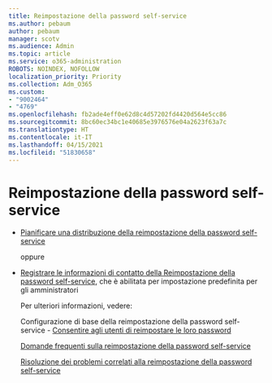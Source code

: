 ```yaml
---
title: Reimpostazione della password self-service
ms.author: pebaum
author: pebaum
manager: scotv
ms.audience: Admin
ms.topic: article
ms.service: o365-administration
ROBOTS: NOINDEX, NOFOLLOW
localization_priority: Priority
ms.collection: Adm_O365
ms.custom:
- "9002464"
- "4769"
ms.openlocfilehash: fb2ade4eff0e62d8c4d57202fd4420d564e5cc86
ms.sourcegitcommit: 8bc60ec34bc1e40685e3976576e04a2623f63a7c
ms.translationtype: HT
ms.contentlocale: it-IT
ms.lasthandoff: 04/15/2021
ms.locfileid: "51830658"
---
```

# <a name="self-service-password-reset-sspr"></a>Reimpostazione della password self-service

- [Pianificare una distribuzione della reimpostazione della password self-service](https://go.microsoft.com/fwlink/?linkid=2142944)  

    oppure
- [Registrare le informazioni di contatto della Reimpostazione della password self-service](https://go.microsoft.com/fwlink/?linkid=849451), che è abilitata per impostazione predefinita per gli amministratori

    Per ulteriori informazioni, vedere:

    Configurazione di base della reimpostazione della password self-service - [Consentire agli utenti di reimpostare le loro password](https://docs.microsoft.com/microsoft-365/admin/add-users/let-users-reset-passwords)

    [Domande frequenti sulla reimpostazione della password self-service](https://docs.microsoft.com/azure/active-directory/authentication/active-directory-passwords-faq)

    [Risoluzione dei problemi correlati alla reimpostazione della password self-service](https://docs.microsoft.com/azure/active-directory/authentication/active-directory-passwords-troubleshoot)
